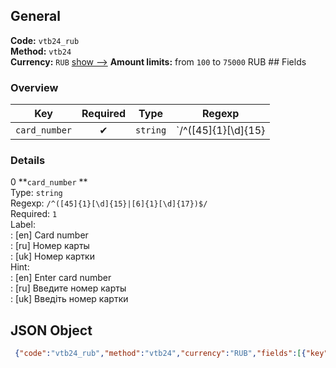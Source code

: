 ## General 
**Code:** `vtb24_rub`  
**Method:** `vtb24`  
**Currency:** `RUB` [show -->]() 
**Amount limits:** from `100`  to `75000`  RUB ## Fields 
### Overview 
|Key|Required|Type|Regexp| 
|:---:|:---:|:---:|:---:| 
|`card_number` |✔ |`string` |`/^([45]{1}[\d]{15}|[6]{1}[\d]{17})$/` | 
 
### Details 
0 **`card_number` **  
Type: `string`  
Regexp: `/^([45]{1}[\d]{15}|[6]{1}[\d]{17})$/`  
Required: `1`  
Label:  
: [en] Card number  
: [ru] Номер карты  
: [uk] Номер картки  
Hint:  
: [en] Enter card number  
: [ru] Введите номер карты  
: [uk] Введіть номер картки  
## JSON Object 
```json
 {"code":"vtb24_rub","method":"vtb24","currency":"RUB","fields":[{"key":"card_number","type":"string","label":{"en":"Card number","ru":"\u041d\u043e\u043c\u0435\u0440 \u043a\u0430\u0440\u0442\u044b","uk":"\u041d\u043e\u043c\u0435\u0440 \u043a\u0430\u0440\u0442\u043a\u0438"},"hint":{"en":"Enter card number","ru":"\u0412\u0432\u0435\u0434\u0438\u0442\u0435 \u043d\u043e\u043c\u0435\u0440 \u043a\u0430\u0440\u0442\u044b","uk":"\u0412\u0432\u0435\u0434\u0456\u0442\u044c \u043d\u043e\u043c\u0435\u0440 \u043a\u0430\u0440\u0442\u043a\u0438"},"regexp":"\/^([45]{1}[\\d]{15}|[6]{1}[\\d]{17})$\/","required":true,"position":1}],"amount_min":100,"amount_max":75000}```  
